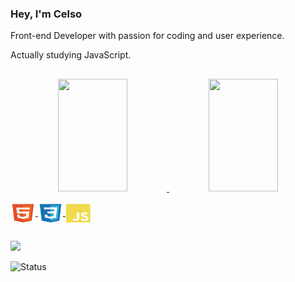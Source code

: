 ### Hey, I'm Celso 

Front-end Developer with passion for coding and user experience.

Actually studying JavaScript.
##

<div align="center">
  <a href="https://github.com/celsortc">
  <img height="180em" width="47%" src="https://github-readme-stats.vercel.app/api?username=celsortc&show_icons=true&theme=github_dark&include_all_commits=true&count_private=true"/>
  <img height="180em" width="47%" src="https://github-readme-stats.vercel.app/api/top-langs/?username=celsortc&layout=compact&langs_count=7&theme=github_dark"/>
</div>
 
<div style="display: inline_block"><br>
  <img align="center" alt="HTML Logo" height="30" width="40" margin-top: 10px src="https://raw.githubusercontent.com/devicons/devicon/master/icons/html5/html5-original.svg">
  <img align="center" alt="CSS Logo" height="30" width="40" src="https://raw.githubusercontent.com/devicons/devicon/master/icons/css3/css3-original.svg">
  <img align="center" alt="JavaScript Logo" height="30" width="40" src="https://raw.githubusercontent.com/devicons/devicon/master/icons/javascript/javascript-plain.svg">
</div>
  
 ##
  
<div>
  <a href="https://www.linkedin.com/in/celsotoledo1/" target="_blank"><img src="https://img.shields.io/badge/-LinkedIn-%230077B5?style=for-the-badge&logo=linkedin&logoColor=white" target="_blank"></a> 
</div>


![Status](./url)

